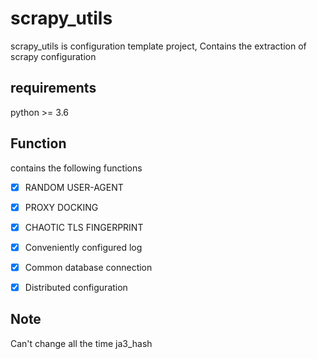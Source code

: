# scrapy_utils

scrapy_utils is configuration template project, Contains the extraction of scrapy configuration

## requirements

python >= 3.6

## Function

contains the following functions

- [x] RANDOM USER-AGENT

- [x] PROXY DOCKING

- [x] CHAOTIC TLS FINGERPRINT

- [x] Conveniently configured log

- [x] Common database connection

- [x] Distributed configuration

## Note

Can't change all the time ja3_hash
